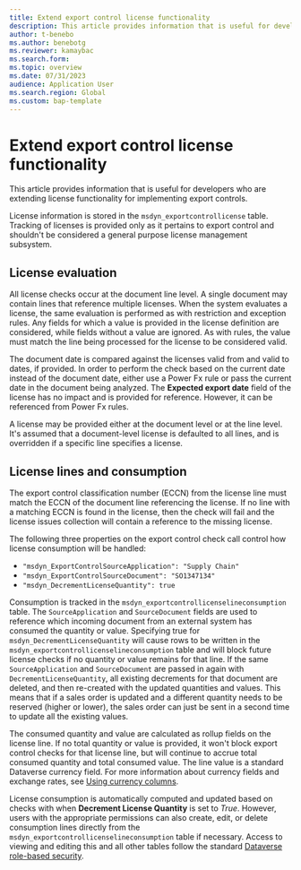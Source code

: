 ```yaml
---
title: Extend export control license functionality
description: This article provides information that is useful for developers who are extending license functionality for implementing export controls
author: t-benebo
ms.author: benebotg
ms.reviewer: kamaybac
ms.search.form:
ms.topic: overview
ms.date: 07/31/2023
audience: Application User
ms.search.region: Global
ms.custom: bap-template
---
```


# Extend export control license functionality

This article provides information that is useful for developers who are extending license functionality for implementing export controls.

License information is stored in the `msdyn_exportcontrollicense` table. Tracking of licenses is provided only as it pertains to export control and shouldn't be considered a general purpose license management subsystem.

## License evaluation

All license checks occur at the document line level. A single document may contain lines that reference multiple licenses. When the system evaluates a license, the same evaluation is performed as with restriction and exception rules. Any fields for which a value is provided in the license definition are considered, while fields without a value are ignored. As with rules, the value must match the line being processed for the license to be considered valid.

The document date is compared against the licenses valid from and valid to dates, if provided. In order to perform the check based on the current date instead of the document date, either use a Power Fx rule or pass the current date in the document being analyzed. The **Expected export date** field of the license has no impact and is provided for reference. However, it can be referenced from Power Fx rules.

A license may be provided either at the document level or at the line level. It's assumed that a document-level license is defaulted to all lines, and is overridden if a specific line specifies a license.

## License lines and consumption

The export control classification number (ECCN) from the license line must match the ECCN of the document line referencing the license. If no line with a matching ECCN is found in the license, then the check will fail and the license issues collection will contain a reference to the missing license.

The following three properties on the export control check call control how license consumption will be handled:

- `"msdyn_ExportControlSourceApplication": "Supply Chain"`
- `"msdyn_ExportControlSourceDocument": "SO1347134"`
- `"msdyn_DecrementLicenseQuantity": true`

Consumption is tracked in the `msdyn_exportcontrollicenselineconsumption` table. The `SourceApplication` and `SourceDocument` fields are used to reference which incoming document from an external system has consumed the quantity or value. Specifying true for `msdyn_DecrementLicenseQuantity` will cause rows to be written in the `msdyn_exportcontrollicenselineconsumption` table and will block future license checks if no quantity or value remains for that line. If the same `SourceApplication` and `SourceDocument` are passed in again with `DecrementLicenseQuantity`, all existing decrements for that document are deleted, and then re-created with the updated quantities and values. This means that if a sales order is updated and a different quantity needs to be reserved (higher or lower), the sales order can just be sent in a second time to update all the existing values.

The consumed quantity and value are calculated as rollup fields on the license line. If no total quantity or value is provided, it won't block export control checks for that license line, but will continue to accrue total consumed quantity and total consumed value. The line value is a standard Dataverse currency field. For more information about currency fields and exchange rates, see [Using currency columns](/power-apps/maker/data-platform/types-of-fields#using-currency-columns).

License consumption is automatically computed and updated based on checks with when **Decrement License Quantity** is set to *True*. However, users with the appropriate permissions can also create, edit, or delete consumption lines directly from the `msdyn_exportcontrollicenselineconsumption` table if necessary. Access to viewing and editing this and all other tables follow the standard [Dataverse role-based security](/power-platform/admin/wp-security-cds).

